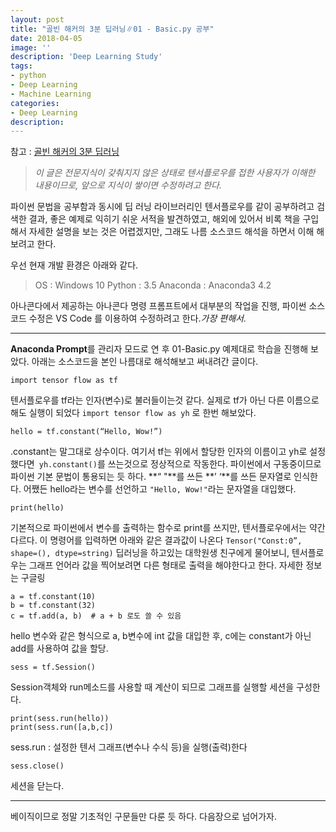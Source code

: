 ```yaml
---
layout: post
title: "골빈 해커의 3분 딥러닝∥01 - Basic.py 공부"
date: 2018-04-05
image: ''
description: 'Deep Learning Study'
tags:
- python
- Deep Learning
- Machine Learning
categories:
- Deep Learning
description: 
---
```

참고 : [골빈 해커의 3분 딥러닝](https://github.com/golbin/TensorFlow-Tutorials/tree/master/03%20-%20TensorFlow%20Basic)
>*이 글은 전문지식이 갖춰지지 않은 상태로 텐서플로우를 접한 사용자가 이해한 내용이므로, 앞으로 지식이 쌓이면 수정하려고 한다.*

파이썬 문법을 공부함과 동시에 딥 러닝 라이브러리인 텐서플로우를 같이 공부하려고 검색한 결과, 좋은 예제로 익히기 쉬운 서적을 발견하였고, 해외에 있어서 비록 책을 구입해서 자세한 설명을 보는 것은 어렵겠지만, 그래도 나름 소스코드 해석을 하면서 이해 해 보려고 한다.

우선 현재 개발 환경은 아래와 같다.
>OS : Windows 10
Python : 3.5
Anaconda : Anaconda3 4.2

아나콘다에서 제공하는 아나콘다 명령 프롬프트에서 대부분의 작업을 진행, 파이썬 소스코드 수정은 VS Code 를 이용하여 수정하려고 한다.*가장 편해서.*
- - -
**Anaconda Prompt**를 관리자 모드로 연 후 01-Basic.py 예제대로 학습을 진행해 보았다. 아래는 소스코드을 본인 나름대로 해석해보고 써내려간 글이다.
```
import tensor flow as tf
``` 
텐서플로우를 tf라는 인자(변수)로 불러들이는것 같다. 실제로 tf가 아닌 다른 이름으로 해도 실행이 되었다
```import tensor flow as yh``` 로 한번 해보았다.


```
hello = tf.constant(“Hello, Wow!”)
```
 .constant는 말그대로 상수이다. 여기서 tf는 위에서 할당한 인자의 이름이고 yh로 설정했다면``` yh.constant()```를 쓰는것으로 정상적으로 작동한다.
 파이썬에서 구동중이므로 파이썬 기본 문법이 통용되는 듯 하다. **“ "**를 쓰든 **’ ‘**를 쓰든 문자열로 인식한다.
어쨌든 hello라는 변수를 선언하고 ```"Hello, Wow!"```라는 문자열을 대입했다.


```
print(hello)
```
기본적으로 파이썬에서 변수를 출력하는 함수로 print를 쓰지만, 텐서플로우에서는 약간 다르다. 이 명령어를 입력하면 아래와 같은 결과값이 나온다
```Tensor("Const:0”, shape=(), dtype=string)```
딥러닝을 하고있는 대학원생 친구에게 물어보니, 텐서플로우는 그래프 언어라 값을 찍어보려면 다른 형태로 출력을 해야한다고 한다. 자세한 정보는 구글링


```
a = tf.constant(10)
b = tf.constant(32)
c = tf.add(a, b)  # a + b 로도 쓸 수 있음
```
 hello 변수와 같은 형식으로 a, b변수에 int 값을 대입한 후, c에는 constant가 아닌 add를 사용하여 값을 할당.


```
sess = tf.Session()
```
Session객체와 run메소드를 사용할 때 계산이 되므로 그래프를 실행할 세션을 구성한다.


```
print(sess.run(hello))
print(sess.run([a,b,c])
```
 sess.run : 설정한 텐서 그래프(변수나 수식 등)을 실행(출력)한다
```
sess.close()
```
 세션을 닫는다.

- - - 

베이직이므로 정말 기초적인 구문들만 다룬 듯 하다. 다음장으로 넘어가자.
